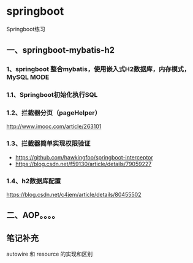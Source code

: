 # springboot
Springboot练习

## 一、springboot-mybatis-h2

### 1、springboot 整合mybatis，使用嵌入式H2数据库，内存模式，MySQL MODE

### 1.1、Springboot初始化执行SQL

### 1.2、拦截器分页（pageHelper）

http://www.imooc.com/article/263101

### 1.3、拦截器简单实现权限验证

- https://github.com/hawkingfoo/springboot-interceptor
- https://blog.csdn.net/f59130/article/details/79059227

### 1.4、h2数据库配置

https://blog.csdn.net/c4jem/article/details/80455502

## 二、AOP。。。。



## 笔记补充

autowire 和 resource 的实现和区别